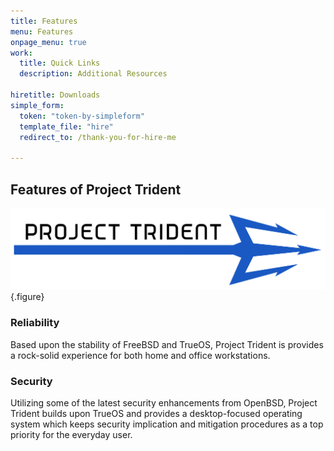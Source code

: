 ```yaml
---
title: Features
menu: Features
onpage_menu: true
work:
  title: Quick Links
  description: Additional Resources
  
hiretitle: Downloads
simple_form:
  token: "token-by-simpleform"
  template_file: "hire"
  redirect_to: /thank-you-for-hire-me

---
```


## Features of Project Trident
![About](trident-banner.png "About") {.figure}
### Reliability
Based upon the stability of FreeBSD and TrueOS, Project Trident is provides a rock-solid experience for both home and office workstations.
                    
                    
### Security
Utilizing some of the latest security enhancements from OpenBSD, Project Trident builds upon TrueOS and provides a desktop-focused operating system which keeps security implication and mitigation procedures as a top priority for the everyday user.
